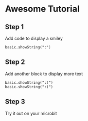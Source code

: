 # Awesome Tutorial

## Step 1

Add code to display a smiley

```blocks
basic.showString(":")
```

## Step 2

Add another block to display more text

```blocks
basic.showString(":)")
basic.showString(":(")
```

## Step 3

Try it out on your microbit

<script src="https://makecode.com/gh-pages-embed.js"></script><script>makeCodeRender("{{ site.makecode.home_url }}", "{{ site.github.owner_name }}/{{ site.github.repository_name }}");</script>
